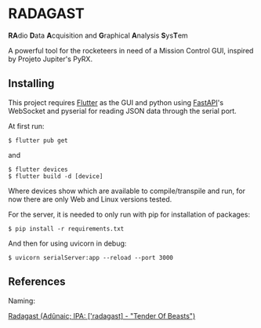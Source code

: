 # RADAGAST

**RA**dio **D**ata **A**cquisition and **G**raphical **A**nalysis **S**ys**T**em

A powerful tool for the rocketeers in need of a Mission Control GUI, inspired by Projeto Jupiter's PyRX.

## Installing

This project requires [Flutter](https://docs.flutter.dev/get-started/install) as the GUI and python using [FastAPI](https://fastapi.tiangolo.com/)'s WebSocket and pyserial for reading JSON data through the serial port.

At first run:

```
$ flutter pub get
```

and

```
$ flutter devices
$ flutter build -d [device]
```

Where devices show which are available to compile/transpile and run, for now there are only Web and Linux versions tested.

For the server, it is needed to only run with pip for installation of packages:

```
$ pip install -r requirements.txt
```

And then for using uvicorn in debug:

```
$ uvicorn serialServer:app --reload --port 3000
```

## References

Naming:

[Radagast (Adûnaic; IPA: ['radagast] - "Tender Of Beasts")](https://lotr.fandom.com/wiki/Radagast)
